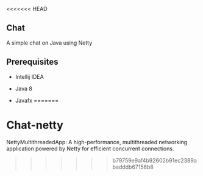<<<<<<< HEAD
## Chat
A simple chat on Java using Netty

## Prerequisites
  * Intellij IDEA

  * Java 8
  
  * Javafx
=======
# Chat-netty
NettyMultithreadedApp: A high-performance, multithreaded networking application powered by Netty for efficient concurrent connections.
>>>>>>> b79759e9af4b92602b91ec2389abadddb67156b8
